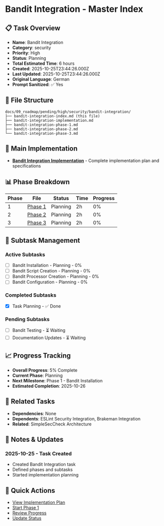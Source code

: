# Bandit Integration - Master Index

## 📋 Task Overview
- **Name**: Bandit Integration
- **Category**: security
- **Priority**: High
- **Status**: Planning
- **Total Estimated Time**: 6 hours
- **Created**: 2025-10-25T23:44:26.000Z
- **Last Updated**: 2025-10-25T23:44:26.000Z
- **Original Language**: German
- **Prompt Sanitized**: ✅ Yes

## 📁 File Structure
```
docs/09_roadmap/pending/high/security/bandit-integration/
├── bandit-integration-index.md (this file)
├── bandit-integration-implementation.md
├── bandit-integration-phase-1.md
├── bandit-integration-phase-2.md
└── bandit-integration-phase-3.md
```

## 🎯 Main Implementation
- **[Bandit Integration Implementation](./bandit-integration-implementation.md)** - Complete implementation plan and specifications

## 📊 Phase Breakdown
| Phase | File | Status | Time | Progress |
|-------|------|--------|------|----------|
| 1 | [Phase 1](./bandit-integration-phase-1.md) | Planning | 2h | 0% |
| 2 | [Phase 2](./bandit-integration-phase-2.md) | Planning | 2h | 0% |
| 3 | [Phase 3](./bandit-integration-phase-3.md) | Planning | 2h | 0% |

## 🔄 Subtask Management
### Active Subtasks
- [ ] Bandit Installation - Planning - 0%
- [ ] Bandit Script Creation - Planning - 0%
- [ ] Bandit Processor Creation - Planning - 0%
- [ ] Bandit Configuration - Planning - 0%

### Completed Subtasks
- [x] Task Planning - ✅ Done

### Pending Subtasks
- [ ] Bandit Testing - ⏳ Waiting
- [ ] Documentation Updates - ⏳ Waiting

## 📈 Progress Tracking
- **Overall Progress**: 5% Complete
- **Current Phase**: Planning
- **Next Milestone**: Phase 1 - Bandit Installation
- **Estimated Completion**: 2025-10-26

## 🔗 Related Tasks
- **Dependencies**: None
- **Dependents**: ESLint Security Integration, Brakeman Integration
- **Related**: SimpleSecCheck Architecture

## 📝 Notes & Updates
### 2025-10-25 - Task Created
- Created Bandit Integration task
- Defined phases and subtasks
- Started implementation planning

## 🚀 Quick Actions
- [View Implementation Plan](./bandit-integration-implementation.md)
- [Start Phase 1](./bandit-integration-phase-1.md)
- [Review Progress](#progress-tracking)
- [Update Status](#notes--updates)
